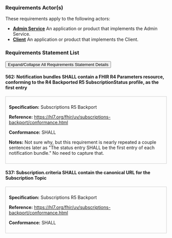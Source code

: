 
### Requirements Actor(s)

<p>These requirements apply to the following actors: </p>
<ul>
<li><b><a href="ActorDefinition-admin-service.html">Admin Service</a></b>&nbsp;An application or product that implements the Admin Service.</li>
<li><b><a href="ActorDefinition-client.html">Client</a></b>&nbsp;An application or product that implements the Client.</li>
</ul>

### Requirements Statement List

<p>
<button class="btn btn-info btn-lg btn-block" type="button" title="Click to Expand/Collapse All Requirements Statement Details" data-toggle="collapse" data-target="#req-562detail,#req-537detail" aria-expanded="false">Expand/Collapse All Requirements Statement Details</button>
</p>

#### <a id="requirement-562" title="Click to Open or Close Details" data-toggle="collapse" data-target="#req-562detail" aria-expanded="false">562:&nbsp;Notification bundles SHALL contain a FHIR R4 Parameters resource, conforming to the R4 Backported R5 SubscriptionStatus profile, as the first entry</a>

<div class="collapse" id="req-562detail">
<div class="card card-body" style="border:1px solid;border-color:#cccccc;padding:10px" markdown="1">
<p>
<b>Specification:</b>&nbsp;Subscriptions R5 Backport
</p>
<p>
<b>Reference:</b>&nbsp;<a href="https://hl7.org/fhir/uv/subscriptions-backport/conformance.html#notification-entry-subscriptionstatus-1">https://hl7.org/fhir/uv/subscriptions-backport/conformance.html</a>
</p>
<p><b>Conformance:</b>&nbsp;SHALL</p>
<p>
<b>Notes:</b>&nbsp;Not sure why, but this requirement is nearly repeated a couple sentences later as "The status entry SHALL be the first entry of each notification bundle." No need to capture that.
</p>
</div>
</div>

#### <a id="requirement-537" title="Click to Open or Close Details" data-toggle="collapse" data-target="#req-537detail" aria-expanded="false">537:&nbsp;Subscription.criteria SHALL contain the canonical URL for the Subscription Topic</a>

<div class="collapse" id="req-537detail">
<div class="card card-body" style="border:1px solid;border-color:#cccccc;padding:10px" markdown="1">
<p>
<b>Specification:</b>&nbsp;Subscriptions R5 Backport
</p>
<p>
<b>Reference:</b>&nbsp;<a href="https://hl7.org/fhir/uv/subscriptions-backport/conformance.html#subscriptioncriteria-1">https://hl7.org/fhir/uv/subscriptions-backport/conformance.html</a>
</p>
<p><b>Conformance:</b>&nbsp;SHALL</p>
</div>
</div>


<br/>
